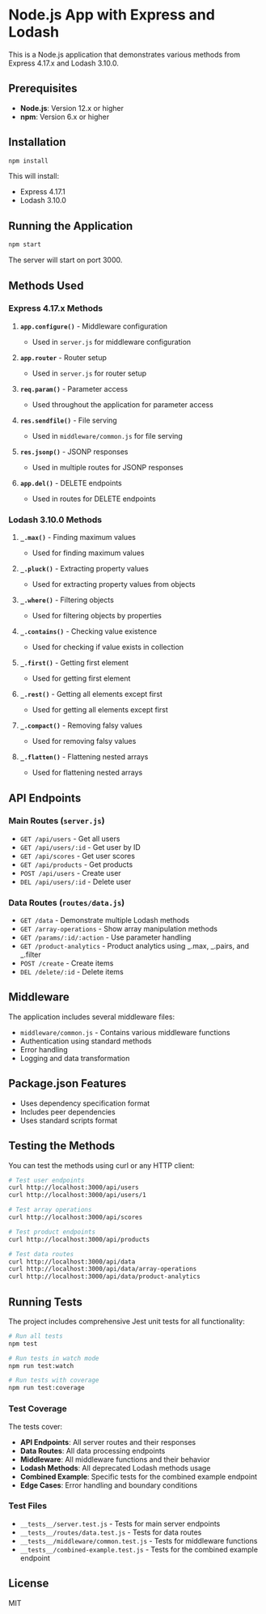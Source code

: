 # Node.js App with Express and Lodash

This is a Node.js application that demonstrates various methods from Express 4.17.x and Lodash 3.10.0.

## Prerequisites

- **Node.js**: Version 12.x or higher
- **npm**: Version 6.x or higher

## Installation

```bash
npm install
```

This will install:

- Express 4.17.1
- Lodash 3.10.0

## Running the Application

```bash
npm start
```

The server will start on port 3000.

## Methods Used

### Express 4.17.x Methods

1. **`app.configure()`** - Middleware configuration

   - Used in `server.js` for middleware configuration

2. **`app.router`** - Router setup

   - Used in `server.js` for router setup

3. **`req.param()`** - Parameter access

   - Used throughout the application for parameter access

4. **`res.sendfile()`** - File serving

   - Used in `middleware/common.js` for file serving

5. **`res.jsonp()`** - JSONP responses

   - Used in multiple routes for JSONP responses

6. **`app.del()`** - DELETE endpoints
   - Used in routes for DELETE endpoints

### Lodash 3.10.0 Methods

1. **`_.max()`** - Finding maximum values

   - Used for finding maximum values

2. **`_.pluck()`** - Extracting property values

   - Used for extracting property values from objects

3. **`_.where()`** - Filtering objects

   - Used for filtering objects by properties

4. **`_.contains()`** - Checking value existence

   - Used for checking if value exists in collection

5. **`_.first()`** - Getting first element

   - Used for getting first element

6. **`_.rest()`** - Getting all elements except first

   - Used for getting all elements except first

7. **`_.compact()`** - Removing falsy values

   - Used for removing falsy values

8. **`_.flatten()`** - Flattening nested arrays
   - Used for flattening nested arrays

## API Endpoints

### Main Routes (`server.js`)

- `GET /api/users` - Get all users
- `GET /api/users/:id` - Get user by ID
- `GET /api/scores` - Get user scores
- `GET /api/products` - Get products
- `POST /api/users` - Create user
- `DEL /api/users/:id` - Delete user

### Data Routes (`routes/data.js`)

- `GET /data` - Demonstrate multiple Lodash methods
- `GET /array-operations` - Show array manipulation methods
- `GET /params/:id/:action` - Use parameter handling
- `GET /product-analytics` - Product analytics using _.max, _.pairs, and \_.filter
- `POST /create` - Create items
- `DEL /delete/:id` - Delete items

## Middleware

The application includes several middleware files:

- `middleware/common.js` - Contains various middleware functions
- Authentication using standard methods
- Error handling
- Logging and data transformation

## Package.json Features

- Uses dependency specification format
- Includes peer dependencies
- Uses standard scripts format

## Testing the Methods

You can test the methods using curl or any HTTP client:

```bash
# Test user endpoints
curl http://localhost:3000/api/users
curl http://localhost:3000/api/users/1

# Test array operations
curl http://localhost:3000/api/scores

# Test product endpoints
curl http://localhost:3000/api/products

# Test data routes
curl http://localhost:3000/api/data
curl http://localhost:3000/api/data/array-operations
curl http://localhost:3000/api/data/product-analytics
```

## Running Tests

The project includes comprehensive Jest unit tests for all functionality:

```bash
# Run all tests
npm test

# Run tests in watch mode
npm run test:watch

# Run tests with coverage
npm run test:coverage
```

### Test Coverage

The tests cover:

- **API Endpoints**: All server routes and their responses
- **Data Routes**: All data processing endpoints
- **Middleware**: All middleware functions and their behavior
- **Lodash Methods**: All deprecated Lodash methods usage
- **Combined Example**: Specific tests for the combined example endpoint
- **Edge Cases**: Error handling and boundary conditions

### Test Files

- `__tests__/server.test.js` - Tests for main server endpoints
- `__tests__/routes/data.test.js` - Tests for data routes
- `__tests__/middleware/common.test.js` - Tests for middleware functions
- `__tests__/combined-example.test.js` - Tests for the combined example endpoint

## License

MIT
